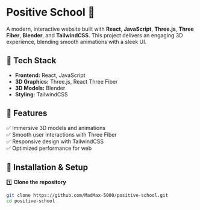 # Positive School 🌟  

A modern, interactive website built with **React**, **JavaScript**, **Three.js**, **Three Fiber**, **Blender**, and **TailwindCSS**. This project delivers an engaging 3D experience, blending smooth animations with a sleek UI.  

## 🚀 Tech Stack  

- **Frontend:** React, JavaScript  
- **3D Graphics:** Three.js, React Three Fiber  
- **3D Models:** Blender  
- **Styling:** TailwindCSS  

## 🎨 Features  

✅ Immersive 3D models and animations  
✅ Smooth user interactions with Three Fiber  
✅ Responsive design with TailwindCSS  
✅ Optimized performance for web  

## 📂 Installation & Setup  

1️⃣ **Clone the repository**  
```sh
git clone https://github.com/MadMax-5000/positive-school.git
cd positive-school
